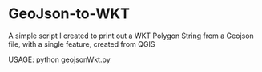 # GeoJson-to-WKT
A simple script I created to print out a WKT Polygon String from a Geojson file, with a single feature, created from QGIS

USAGE:
    python geojsonWkt.py <geojson file>


